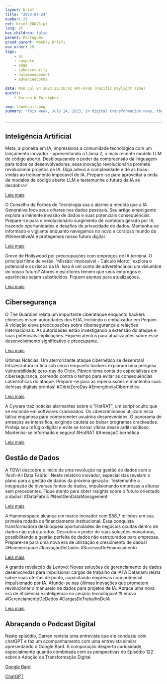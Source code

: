 ```yaml
---
layout: brief
title: "2023-07-24"
number: 25
ref: brief-EDW25-pt
lang: pt
has_children: false
parent: Português
grand_parent: Weekly Briefs
nav_order: 25
tags:
    - ai
    - compute
    - edge
    - cybersecurity
    - datamanagement
    - advancedcomms

date: Mon Jul 24 2023 21:30:42 GMT-0700 (Pacific Daylight Time)
guests:
    - Darren W Pulsipher

img: thumbnail.png
summary: "This week, July 24, 2023, in digital transformation news, there have been developments in Generative AI in the workplace, as well as a China cyber attack on the US Embassy. Additionally, Data Fabrics are beginning to surface as a trend."
---
```




---

## Inteligência Artificial

Meta, a pioneira em IA, impressiona a comunidade tecnológica com um lançamento inovador - apresentando o Llama 2, o mais recente modelo LLM de código aberto. Desbloqueando o poder da compreensão da linguagem para todos os desenvolvedores, essa inovação revolucionária promete revolucionar projetos de IA. Diga adeus à complexidade e dê as boas-vindas ao treinamento impecável de IA. Prepare-se para aproveitar a onda de modelos de código aberto LLM e testemunhe o futuro da IA se desdobrar!

[Leia mais](https://www.artificialintelligence-news.com/2023/07/19/meta-launches-llama-2-open-source-llm/)

O Conselho da Forbes de Tecnologia soa o alarme à medida que a IA Generativa foca seus olhares nos dados pessoais. Seu artigo empolgante explora a iminente invasão de dados e suas potenciais consequências. Prepare-se para o revolucionário surgimento de conteúdo gerado por IA, trazendo oportunidades e desafios de privacidade de dados. Mantenha-se informado e vigilante enquanto navegamos no novo e corajoso mundo da #GenerativeAI e protegemos nosso futuro digital.

[Leia mais](https://www.forbes.com/sites/forbestechcouncil/2023/07/20/generative-ai-is-coming-for-people-data-are-you-ready/?sh=3e6f95421573)

Greve de Hollywood por preocupações com empregos de IA termina. O principal filme de verão, 'Missão: Impossível - Cálculo Morto', explora o potencial e os riscos da IA. Isso é um conto de advertência ou um vislumbre do nosso futuro? Atores e escritores temem que seus empregos e aparências sejam substituídos. Fiquem atentos para atualizações.

[Leia mais](https://www.wired.com/story/mission-impossible-dead-reckoning-is-the-perfect-ai-panic-movie/)

## Cibersegurança

O The Guardian relata um importante ciberataque enquanto hackers chineses miram autoridades dos EUA, incluindo o embaixador em Pequim. A violação eleva preocupações sobre cibersegurança e relações internacionais. As autoridades estão investigando a extensão do ataque e suas potenciais implicações. Fiquem atentos para atualizações sobre esse desenvolvimento significativo e preocupante.

[Leia mais](https://www.theguardian.com/us-news/2023/jul/20/ambassador-to-beijing-among-us-officials-hit-by-chinese-hackers)

Últimas Notícias: Um aterrorizante ataque cibernético se desenrola! Infraestrutura crítica sob cerco enquanto hackers exploram uma perigosa vulnerabilidade zero-day do Citrix. Pânico toma conta de especialistas em cibersegurança, correndo contra o tempo para evitar as consequências catastróficas do ataque. Prepare-se para as repercussões e mantenha suas defesas digitais prontas! #CitrixZeroDay #EmergênciaCibernética

[Leia mais](https://www.securityweek.com/citrix-zero-day-exploited-against-critical-infrastructure-organization/)

A Cyware traz notícias alarmantes sobre o "HotRAT", um script oculto que se esconde em softwares crackeados. Os cibercriminosos utilizam essa tática enganosa para comprometer usuários desprevenidos. O panorama de ameaças se intensifica, exigindo cautela ao baixar programas crackeados. Proteja seu refúgio digital e evite se tornar vítima desse ardil insidioso. Mantenha-se informado e seguro! #HotRAT #AmeaçaCibernética

[Leia mais](https://cyware.com/news/hotrat-as-hidden-script-in-cracked-software-b2baa5b3)

## Gestão de Dados

A TDWI descobre o início de uma revolução na gestão de dados com a 'Arch-All Data Fabric'. Neste relatório inovador, especialistas revelam o plano para a gestão de dados da próxima geração. Testemunhe a integração de diversas fontes de dados, impulsionando empresas a alturas sem precedentes. Fique atento para obter insights sobre o futuro orientado a dados! #DataFabric #NextGenDataManagement

[Leia mais](https://tdwi.org/articles/2023/07/20/arch-all-data-fabric-how-to-architect-next-generation-data-management.aspx)

A Hammerspace alcança um marco inovador com $56,7 milhões em sua primeira rodada de financiamento institucional. Essa conquista transformadora desbloqueia oportunidades de negócios ocultas dentro de dados não estruturados. Descubra o poder de suas soluções inovadoras, possibilitando a gestão perfeita de dados não estruturados para empresas. Prepare-se para uma nova era de utilização e crescimento de dados! #Hammerspace #InovaçãoDeDados #SucessoDeFinanciamento

[Leia mais](https://hammerspace.com/hammerspace-raises-56-7m-in-first-institutional-funding-unlocks-business-opportunities-hidden-in-unstructured-data/)

A grande revelação da Lenovo: Novas soluções de gerenciamento de dados desenvolvidas para impulsionar cargas de trabalho de IA! A Datanami relata sobre suas ofertas de ponta, capacitando empresas com potencial impulsionado por IA. Afunde-se nas últimas inovações que prometem revolucionar o manuseio de dados para projetos de IA. Abrace uma nova era de eficiência e inteligência no cenário tecnológico! #Lenovo #GerenciamentoDeDados #CargasDeTrabalhoDeIA

[Leia mais](https://www.datanami.com/this-just-in/lenovo-unveils-new-data-management-solutions-to-enable-ai-workloads/)

## Abraçando o Podcast Digital

Neste episódio, Darren revisita uma entrevista que ele conduziu com chatGPT e faz um acompanhamento com uma entrevista similar apresentando o Google Bard. A comparação desperta curiosidade, especialmente quando combinada com as perspectivas do Episódio 122 sobre a Adoção da Transformação Digital.

[Google Bard](https://www.embracingdigital.org/episode-EDT147)

[ChatGPT](https://www.embracingdigital.org/episode-EDT122)


